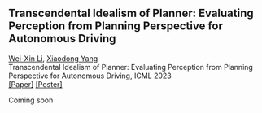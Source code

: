 ## Transcendental Idealism of Planner: Evaluating Perception from Planning Perspective for Autonomous Driving

[Wei-Xin Li](http://www.svcl.ucsd.edu/~nicolas/), [Xiaodong Yang](https://xiaodongyang.org/) <br>
Transcendental Idealism of Planner: Evaluating Perception from Planning Perspective for Autonomous Driving, ICML 2023 <br>
[[Paper]](https://arxiv.org/pdf/2306.07276.pdf) [[Poster]](poster.pdf) 

Coming soon
